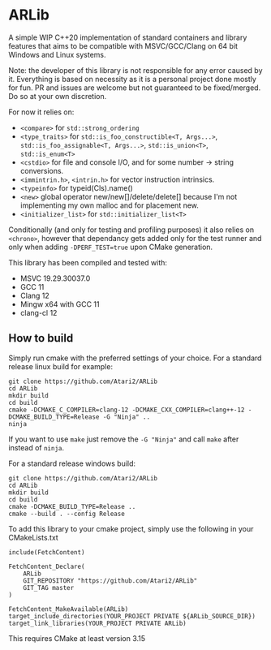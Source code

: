 # ARLib
A simple WIP C++20 implementation of standard containers and library features that aims to be compatible with MSVC/GCC/Clang on 64 bit Windows and Linux systems.

Note: the developer of this library is not responsible for any error caused by it. Everything is based on necessity as it is a personal project done mostly for fun. PR and issues are welcome but not guaranteed to be fixed/merged. Do so at your own discretion.

For now it relies on:
- `<compare>` for `std::strong_ordering`
- `<type_traits>` for `std::is_foo_constructible<T, Args...>`, `std::is_foo_assignable<T, Args...>`, `std::is_union<T>`, `std::is_enum<T>`
- `<cstdio>` for file and console I/O, and for some number -> string conversions.
- `<immintrin.h>`, `<intrin.h>` for vector instruction intrinsics.
- `<typeinfo>` for typeid(Cls).name()
- `<new>` global operator new/new[\]/delete/delete[\] because I'm not implementing my own malloc and for placement new.
- `<initializer_list>` for `std::initializer_list<T>`

Conditionally (and only for testing and profiling purposes) it also relies on `<chrono>`, however that dependancy gets added only for the test runner and only when adding `-DPERF_TEST=true` upon CMake generation. 

This library has been compiled and tested with:
- MSVC 19.29.30037.0
- GCC 11
- Clang 12
- Mingw x64 with GCC 11
- clang-cl 12

## How to build

Simply run cmake with the preferred settings of your choice.
For a standard release linux build for example:
```
git clone https://github.com/Atari2/ARLib
cd ARLib
mkdir build
cd build
cmake -DCMAKE_C_COMPILER=clang-12 -DCMAKE_CXX_COMPILER=clang++-12 -DCMAKE_BUILD_TYPE=Release -G "Ninja" ..
ninja
```

If you want to use `make` just remove the `-G "Ninja"` and call `make` after instead of `ninja`.

For a standard release windows build:
```
git clone https://github.com/Atari2/ARLib
cd ARLib
mkdir build
cd build
cmake -DCMAKE_BUILD_TYPE=Release ..
cmake --build . --config Release
```

To add this library to your cmake project, simply use the following in your CMakeLists.txt
```
include(FetchContent)

FetchContent_Declare(
	ARLib
	GIT_REPOSITORY "https://github.com/Atari2/ARLib"
	GIT_TAG master
)

FetchContent_MakeAvailable(ARLib)
target_include_directories(YOUR_PROJECT PRIVATE ${ARLib_SOURCE_DIR})
target_link_libraries(YOUR_PROJECT PRIVATE ARLib)
```

This requires CMake at least version 3.15